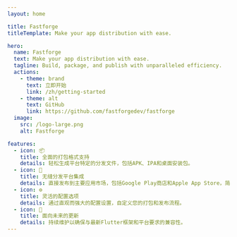 ```yaml
---
layout: home

title: Fastforge
titleTemplate: Make your app distribution with ease.

hero:
  name: Fastforge
  text: Make your app distribution with ease.
  tagline: Build, package, and publish with unparalleled efficiency.
  actions:
    - theme: brand
      text: 立即开始
      link: /zh/getting-started
    - theme: alt
      text: GitHub
      link: https://github.com/fastforgedev/fastforge
  image:
    src: /logo-large.png
    alt: Fastforge

features:
  - icon: 📦
    title: 全面的打包格式支持
    details: 轻松生成平台特定的分发文件，包括APK、IPA和桌面安装包。
  - icon: 📱
    title: 无缝分发平台集成
    details: 直接发布到主要应用市场，包括Google Play商店和Apple App Store，简化您的发布流程。
  - icon: ⚙️
    title: 灵活的配置选项
    details: 通过直观而强大的配置设置，自定义您的打包和发布流程。
  - icon: 🔄
    title: 面向未来的更新
    details: 持续维护以确保与最新Flutter框架和平台要求的兼容性。
---
```

